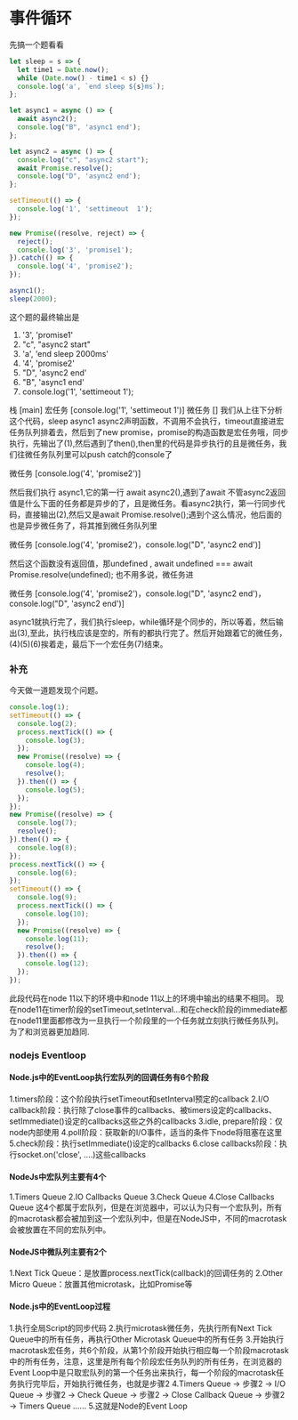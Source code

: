# 事件循环

先搞一个题看看
```javascript
let sleep = s => {
  let time1 = Date.now();
  while (Date.now() - time1 < s) {}
  console.log('a', `end sleep ${s}ms`);
};

let async1 = async () => {
  await async2();
  console.log("B", 'async1 end');
};

let async2 = async () => {
  console.log("c", "async2 start");
  await Promise.resolve();
  console.log("D", 'async2 end');
};

setTimeout(() => {
  console.log('1', 'settimeout  1');
});

new Promise((resolve, reject) => {
  reject();
  console.log('3', 'promise1');
}).catch(() => {
  console.log('4', 'promise2');
});

async1();
sleep(2000);
```

这个题的最终输出是
1. '3', 'promise1'
2. "c", "async2 start"
3. 'a', 'end sleep 2000ms'
4. '4', 'promise2'
5. "D", 'async2 end'
6. "B", 'async1 end'
7. console.log('1', 'settimeout  1');


栈 [main]
宏任务 [console.log('1', 'settimeout  1')]
微任务 []
我们从上往下分析这个代码，sleep async1 async2声明函数，不调用不会执行，timeout直接进宏任务队列排着去，然后到了new promise，promise的构造函数是宏任务哦，同步执行，先输出了(1),然后遇到了then(),then里的代码是异步执行的且是微任务，我们往微任务队列里可以push catch的console了

微任务 [console.log('4', 'promise2')]

然后我们执行 async1,它的第一行 await async2(),遇到了await 不管async2返回值是什么下面的任务都是异步的了，且是微任务。看async2执行，第一行同步代码，直接输出(2),然后又是await Promise.resolve();遇到个这么情况，他后面的也是异步微任务了，将其推到微任务队列里

微任务 [console.log('4', 'promise2')，console.log("D", 'async2 end')]

然后这个函数没有返回值，那undefined , await undefined === await Promise.resolve(undefined); 也不用多说，微任务进

微任务 [console.log('4', 'promise2')，console.log("D", 'async2 end')，console.log("D", 'async2 end')]

async1就执行完了，我们执行sleep，while循环是个同步的，所以等着，然后输出(3),至此，执行栈应该是空的，所有的都执行完了。然后开始跟着它的微任务，(4)(5)(6)挨着走，最后下一个宏任务(7)结束。


### 补充
今天做一道题发现个问题。
```javascript
console.log(1);
setTimeout(() => {
  console.log(2);
  process.nextTick(() => {
    console.log(3);
  });
  new Promise((resolve) => {
    console.log(4);
    resolve();
  }).then(() => {
    console.log(5);
  });
});
new Promise((resolve) => {
  console.log(7);
  resolve();
}).then(() => {
  console.log(8);
});
process.nextTick(() => {
  console.log(6);
});
setTimeout(() => {
  console.log(9);
  process.nextTick(() => {
    console.log(10);
  });
  new Promise((resolve) => {
    console.log(11);
    resolve();
  }).then(() => {
    console.log(12);
  });
});
```
此段代码在node 11以下的环境中和node 11以上的环境中输出的结果不相同。
现在node11在timer阶段的setTimeout,setInterval...和在check阶段的immediate都在node11里面都修改为一旦执行一个阶段里的一个任务就立刻执行微任务队列。为了和浏览器更加趋同.

### nodejs Eventloop
#### Node.js中的EventLoop执行宏队列的回调任务有6个阶段
1.timers阶段：这个阶段执行setTimeout和setInterval预定的callback
2.I/O callback阶段：执行除了close事件的callbacks、被timers设定的callbacks、setImmediate()设定的callbacks这些之外的callbacks
3.idle, prepare阶段：仅node内部使用
4.poll阶段：获取新的I/O事件，适当的条件下node将阻塞在这里
5.check阶段：执行setImmediate()设定的callbacks
6.close callbacks阶段：执行socket.on('close', ....)这些callbacks

#### NodeJs中宏队列主要有4个
1.Timers Queue
2.IO Callbacks Queue
3.Check Queue
4.Close Callbacks Queue
这4个都属于宏队列，但是在浏览器中，可以认为只有一个宏队列，所有的macrotask都会被加到这一个宏队列中，但是在NodeJS中，不同的macrotask会被放置在不同的宏队列中。


#### NodeJS中微队列主要有2个
1.Next Tick Queue：是放置process.nextTick(callback)的回调任务的
2.Other Micro Queue：放置其他microtask，比如Promise等


#### Node.js中的EventLoop过程
1.执行全局Script的同步代码
2.执行microtask微任务，先执行所有Next Tick Queue中的所有任务，再执行Other Microtask Queue中的所有任务
3.开始执行macrotask宏任务，共6个阶段，从第1个阶段开始执行相应每一个阶段macrotask中的所有任务，注意，这里是所有每个阶段宏任务队列的所有任务，在浏览器的Event Loop中是只取宏队列的第一个任务出来执行，每一个阶段的macrotask任务执行完毕后，开始执行微任务，也就是步骤2
4.Timers Queue -> 步骤2 -> I/O Queue -> 步骤2 -> Check Queue -> 步骤2 -> Close Callback Queue -> 步骤2 -> Timers Queue ......
5.这就是Node的Event Loop
